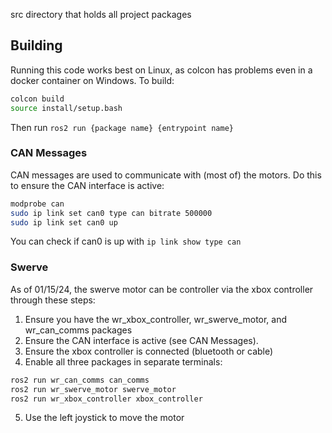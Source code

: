 src directory that holds all project packages

## Building
Running this code works best on Linux, as colcon has problems even in a docker container on Windows. To build:
```bash
colcon build
source install/setup.bash
```
Then run ```ros2 run {package name} {entrypoint name}```

### CAN Messages
CAN messages are used to communicate with (most of) the motors. Do this to ensure the CAN interface is active:
```bash
modprobe can
sudo ip link set can0 type can bitrate 500000
sudo ip link set can0 up
```

You can check if can0 is up with ```ip link show type can```

### Swerve
As of 01/15/24, the swerve motor can be controller via the xbox controller through these steps:

1. Ensure you have the wr_xbox_controller, wr_swerve_motor, and wr_can_comms packages
2. Ensure the CAN interface is active (see CAN Messages). 
3. Ensure the xbox controller is connected (bluetooth or cable)
4. Enable all three packages in separate terminals:
```bash
ros2 run wr_can_comms can_comms
ros2 run wr_swerve_motor swerve_motor
ros2 run wr_xbox_controller xbox_controller
```
5. Use the left joystick to move the motor
